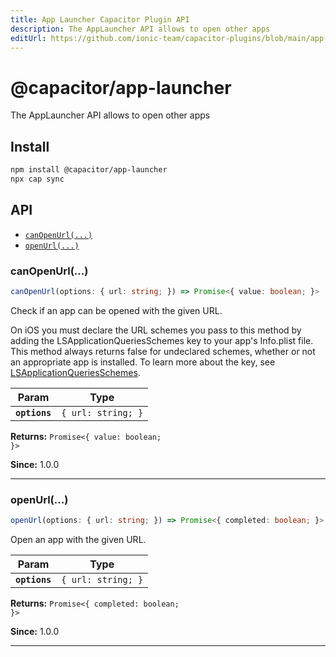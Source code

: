 ```yaml
---
title: App Launcher Capacitor Plugin API
description: The AppLauncher API allows to open other apps
editUrl: https://github.com/ionic-team/capacitor-plugins/blob/main/app-launcher/src/definitions.ts
---
```


# @capacitor/app-launcher

The AppLauncher API allows to open other apps

## Install

```bash
npm install @capacitor/app-launcher
npx cap sync
```

## API

<docgen-index>

* [`canOpenUrl(...)`](#canopenurl)
* [`openUrl(...)`](#openurl)

</docgen-index>

<docgen-api>
<!--Update the source file JSDoc comments and rerun docgen to update the docs below-->

### canOpenUrl(...)

```typescript
canOpenUrl(options: { url: string; }) => Promise<{ value: boolean; }>
```

Check if an app can be opened with the given URL.

On iOS  you must declare the URL schemes you pass to this method by adding
the LSApplicationQueriesSchemes key to your app's Info.plist file.
This method always returns false for undeclared schemes, whether or not an appropriate
app is installed. To learn more about the key, see
[LSApplicationQueriesSchemes](https://developer.apple.com/library/archive/documentation/General/Reference/InfoPlistKeyReference/Articles/LaunchServicesKeys.html#//apple_ref/doc/plist/info/LSApplicationQueriesSchemes).

| Param         | Type                          |
| ------------- | ----------------------------- |
| **`options`** | <code>{ url: string; }</code> |

**Returns:** <code>Promise&lt;{ value: boolean; }&gt;</code>

**Since:** 1.0.0

--------------------


### openUrl(...)

```typescript
openUrl(options: { url: string; }) => Promise<{ completed: boolean; }>
```

Open an app with the given URL.

| Param         | Type                          |
| ------------- | ----------------------------- |
| **`options`** | <code>{ url: string; }</code> |

**Returns:** <code>Promise&lt;{ completed: boolean; }&gt;</code>

**Since:** 1.0.0

--------------------

</docgen-api>